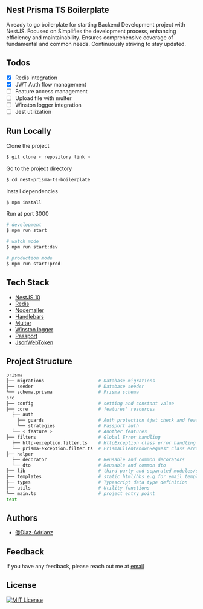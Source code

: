 ## Nest Prisma TS Boilerplate

A ready to go boilerplate for starting Backend Development project with NestJS. Focused on Simplifies the development process, enhancing efficiency and maintainability. Ensures comprehensive coverage of fundamental and common needs. Continuously striving to stay updated.

## Todos

- [x] Redis integration
- [x] JWT Auth flow management
- [ ] Feature access management
- [ ] Upload file with multer
- [ ] Winston logger integration
- [ ] Jest utilization

## Run Locally

Clone the project

```bash
$ git clone < repository link >
```

Go to the project directory

```bash
$ cd nest-prisma-ts-boilerplate
```

Install dependencies

```bash
$ npm install
```

Run at port 3000

```bash
# development
$ npm run start

# watch mode
$ npm run start:dev

# production mode
$ npm run start:prod
```

## Tech Stack

- [NestJS 10](https://nestjs.com/)
- [Redis](https://redis.io/)
- [Nodemailer](https://www.nodemailer.com/)
- [Handlebars](https://handlebarsjs.com/)
- [Multer](https://www.npmjs.com/package/multer)
- [Winston logger](https://github.com/winstonjs/winston)
- [Passport](https://www.passportjs.org/)
- [JsonWebToken](https://jwt.io/)

## Project Structure

```sh
prisma
├── migrations                    # Database migrations
├── seeder                        # Database seeder
└── schema.prisma                 # Prisma schema
src
├── config                        # setting and constant value
├── core                          # features' resources
  ├── auth
    ├── guards                    # Auth protection (jwt check and feature access check)
    └── strategies                # Passport auth
  └── < feature >                 # Another features
├── filters                       # Global Error handling
  ├── http-exception.filter.ts    # HttpException class error handling
  └── prisma-exception.filter.ts  # PrismaClientKnownRequest class error handling
├── helper
  ├── decorator                   # Reusable and common decorators
  └── dto                         # Reusable and common dto
├── lib                           # third party and separated modules/services
├── templates                     # static html/hbs e.g for email templating
├── types                         # Typescript data type definition
├── utils                         # Utility functions
└── main.ts                       # project entry point
test
```

## Authors

- [@Diaz-Adrianz](https://github.com/Diaz-adrianz)

## Feedback

If you have any feedback, please reach out me at [email](mailto:diazz.developer@gmail.com)

## License

[![MIT License](https://img.shields.io/badge/License-MIT-green.svg)](https://choosealicense.com/licenses/mit/)
